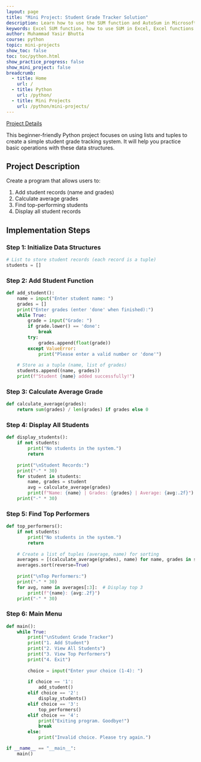 ```yaml
---
layout: page
title: "Mini Project: Student Grade Tracker Solution"
description: Learn how to use the SUM function and AutoSum in Microsoft Excel to quickly add values across cells, columns, or rows. Includes syntax, examples, and tips for efficient usage.
keywords: Excel SUM function, how to use SUM in Excel, Excel functions guide, Excel SUM formula, Excel add cells, Excel basics, Excel tutorials, Microsoft Excel functions, SUM formula examples
author: Muhammad Yasir Bhutta
course: python
topic: mini-projects
show_toc: false
toc: toc/python.html
show_practice_progress: false
show_mini_project: false
breadcrumb:
  - title: Home
    url: /
  - title: Python
    url: /python/
  - title: Mini Projects
    url: /python/mini-projects/
---
```


[Project Details](../student-grade-tracker-python-mini-project.md)

This beginner-friendly Python project focuses on using lists and tuples to create a simple student grade tracking system. It will help you practice basic operations with these data structures.

## Project Description
Create a program that allows users to:
1. Add student records (name and grades)
2. Calculate average grades
3. Find top-performing students
4. Display all student records

## Implementation Steps

### Step 1: Initialize Data Structures
```python
# List to store student records (each record is a tuple)
students = []
```

### Step 2: Add Student Function
```python
def add_student():
    name = input("Enter student name: ")
    grades = []
    print("Enter grades (enter 'done' when finished):")
    while True:
        grade = input("Grade: ")
        if grade.lower() == 'done':
            break
        try:
            grades.append(float(grade))
        except ValueError:
            print("Please enter a valid number or 'done'")
    
    # Store as a tuple (name, list of grades)
    students.append((name, grades))
    print(f"Student {name} added successfully!")
```

### Step 3: Calculate Average Grade
```python
def calculate_average(grades):
    return sum(grades) / len(grades) if grades else 0
```

### Step 4: Display All Students
```python
def display_students():
    if not students:
        print("No students in the system.")
        return
    
    print("\nStudent Records:")
    print("-" * 30)
    for student in students:
        name, grades = student
        avg = calculate_average(grades)
        print(f"Name: {name} | Grades: {grades} | Average: {avg:.2f}")
    print("-" * 30)
```

### Step 5: Find Top Performers
```python
def top_performers():
    if not students:
        print("No students in the system.")
        return
    
    # Create a list of tuples (average, name) for sorting
    averages = [(calculate_average(grades), name) for name, grades in students]
    averages.sort(reverse=True)
    
    print("\nTop Performers:")
    print("-" * 30)
    for avg, name in averages[:3]:  # Display top 3
        print(f"{name}: {avg:.2f}")
    print("-" * 30)
```

### Step 6: Main Menu
```python
def main():
    while True:
        print("\nStudent Grade Tracker")
        print("1. Add Student")
        print("2. View All Students")
        print("3. View Top Performers")
        print("4. Exit")
        
        choice = input("Enter your choice (1-4): ")
        
        if choice == '1':
            add_student()
        elif choice == '2':
            display_students()
        elif choice == '3':
            top_performers()
        elif choice == '4':
            print("Exiting program. Goodbye!")
            break
        else:
            print("Invalid choice. Please try again.")

if __name__ == "__main__":
    main()
```

